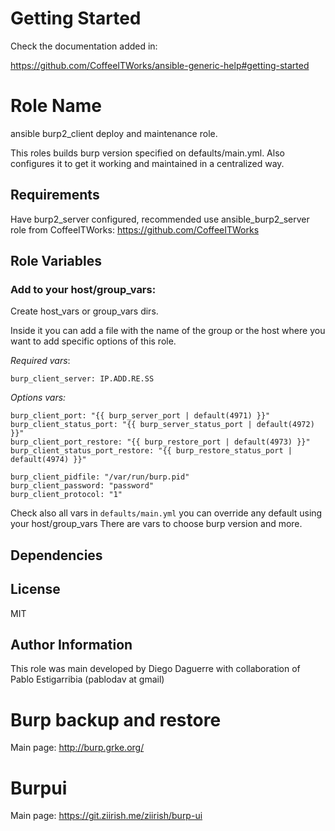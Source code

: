 

Getting Started
================

Check the documentation added in: 

https://github.com/CoffeeITWorks/ansible-generic-help#getting-started


Role Name
=========

ansible burp2_client deploy and maintenance role.

This roles builds burp version specified on defaults/main.yml. 
Also configures it to get it working and maintained in a centralized way.


Requirements
------------

Have burp2_server configured, recommended use ansible_burp2_server role from CoffeeITWorks: https://github.com/CoffeeITWorks


Role Variables
--------------

### Add to your host/group_vars:
 
Create host_vars or group_vars dirs. 

Inside it you can add a file with the name of the group or the host where you want to add specific options of this role.

*Required vars*:

    burp_client_server: IP.ADD.RE.SS

*Options vars:* 

    burp_client_port: "{{ burp_server_port | default(4971) }}"
    burp_client_status_port: "{{ burp_server_status_port | default(4972) }}"
    burp_client_port_restore: "{{ burp_restore_port | default(4973) }}"
    burp_client_status_port_restore: "{{ burp_restore_status_port | default(4974) }}"

    burp_client_pidfile: "/var/run/burp.pid"
    burp_client_password: "password"
    burp_client_protocol: "1"


Check also all vars in `defaults/main.yml` you can override any default using your host/group_vars
There are vars to choose burp version and more.


Dependencies
------------


License
-------

MIT

Author Information
------------------

This role was main developed by Diego Daguerre with collaboration of Pablo Estigarribia (pablodav at gmail)

Burp backup and restore
=======================

Main page: http://burp.grke.org/

Burpui
======

Main page: https://git.ziirish.me/ziirish/burp-ui

